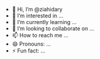 - 👋 Hi, I’m @ziahidary
- 👀 I’m interested in ...
- 🌱 I’m currently learning ...
- 💞️ I’m looking to collaborate on ...
- 📫 How to reach me ...
- 😄 Pronouns: ...
- ⚡ Fun fact: ...

<!---
ziahidary/ziahidary is a ✨ special ✨ repository because its `README.md` (this file) appears on your GitHub profile.
You can click the Preview link to take a look at your changes.
--->
